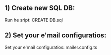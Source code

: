 ## 1) Create new SQL DB:
Run he sript: CREATE DB.sql

## 2) Set your e'mail configuratios:
Set your e'mail configuratios: mailer.config.ts
